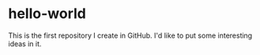 # hello-world
This is the first repository I create in GitHub. I'd like to put some interesting ideas in it.
